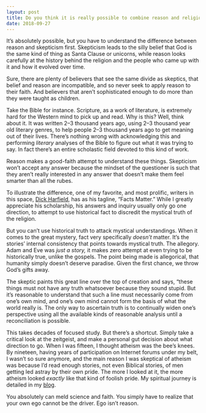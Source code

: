 ```yaml
---
layout: post
title: Do you think it is really possible to combine reason and religion, or is faith alone enough to know God? Explain.
date: 2018-09-27
---
```


<p>It’s absolutely possible, but you have to understand the difference between reason and skepticism first. Skepticism leads to the silly belief that God is the same kind of thing as Santa Clause or unicorns, while reason looks carefully at the history behind the religion and the people who came up with it and how it evolved over time.</p><p>Sure, there are plenty of believers that see the same divide as skeptics, that belief and reason are incompatible, and so never seek to apply reason to their faith. And believers that aren’t sophisticated enough to do more than they were taught as children.</p><p>Take the Bible for instance. Scripture, as a work of literature, is extremely hard for the Western mind to pick up and read. Why is this? Well, think about it. It was written 2–3 thousand years ago, using 2–3 thousand year old literary genres, to help people 2–3 thousand years ago to get meaning out of their lives. There’s nothing wrong with acknowledging this and performing <i>literary</i> analyses of the Bible to figure out what it was trying to say. In fact there’s an entire scholastic field devoted to this kind of work.</p><p>Reason makes a good-faith attempt to understand these things. Skepticism won’t accept any answer because the mindset of the questioner is such that they aren’t really interested in any answer that doesn’t make them feel smarter than all the rubes.</p><p>To illustrate the difference, one of my favorite, and most prolific, writers in this space, <a href="/profile/Dick-Harfield">Dick Harfield</a>, has as his tagline, “Facts Matter.” While I greatly appreciate his scholarship, his answers and inquiry usually only go one direction, to attempt to use historical fact to discredit the mystical truth of the religion.</p><p>But you can’t use historical truth to attack mystical understandings. When it comes to the great mystery, fact very specifically <i>doesn’t</i> matter. It’s the stories’ internal consistency that points towards mystical truth. The allegory. Adam and Eve was <i>just a story,</i> it makes zero attempt at even trying to be historically true, unlike the gospels. The point being made is allegorical, that humanity simply doesn’t deserve paradise. Given the first chance, we throw God’s gifts away.</p><p>The skeptic paints this great line over the top of creation and says, “these things must not have any truth whatsoever because they sound stupid. But it’s reasonable to understand that such a line must necessarily come from one’s own mind, and one’s own mind cannot form the basis of what the world really is. The only way to ascertain truth is to continually widen one’s perspective using all the available kinds of reasonable analysis until a reconciliation is possible.</p><p>This takes decades of focused study. But there’s a shortcut. Simply take a critical look at the zeitgeist, and make a personal gut decision about what direction to go. When I was fifteen, I thought atheism was the bee’s knees. By nineteen, having years of participation on Internet forums under my belt, I wasn’t so sure anymore, and the main reason I was skeptical of atheism was because I’d read enough stories, not even Biblical stories, of men getting led astray by their own pride. The more I looked at it, the more atheism looked <i>exactly</i> like that kind of foolish pride. My spiritual journey is detailed in my <a href="https://spiritual-musings.quora.com/How-I-got-into-spirituality">blog</a>.</p><p>You absolutely can meld science and faith. You simply have to realize that your own ego cannot be the driver. Ego isn’t reason.</p>
